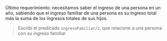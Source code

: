 Último requerimiento: necesitamos saber el ingreso de una persona en un año, sabiendo que el ingreso familiar de una persona es su ingreso total más la suma de los ingresos totales de sus hijos.


> Escribí el predicado `ingresoFamiliar/2`, que relacione a una persona con su ingreso familiar